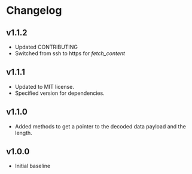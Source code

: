 # Changelog

## v1.1.2
- Updated CONTRIBUTING
- Switched from ssh to https for *fetch_content*

## v1.1.1
- Updated to MIT license.
- Specified version for dependencies.

## v1.1.0
- Added methods to get a pointer to the decoded data payload and the length.

## v1.0.0
- Initial baseline
